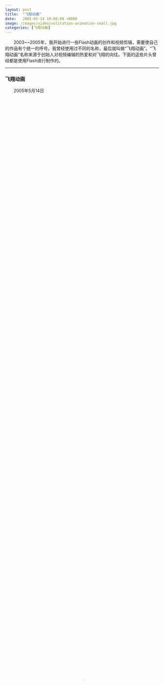 ```yaml
---
layout: post
title:  "飞翔动画"
date:   2005-05-14 10:00:00 +0800
image: /images/video/volitation-animation-small.jpg
categories: [飞翔动画]
---
```


　　2003~~2005年，我开始进行一些Flash动画的创作和视频剪辑，需要使自己的作品有个统一的呼号。我曾经使用过不同的名称，最后就叫做“飞翔动画”。“飞翔动画”名称来源于创始人对视频编辑的热爱和对飞翔的向往。下面的这些片头曾经都是使用Flash进行制作的。

------

<h3>飞翔动画</h3>

　　2005年5月14日

<video poster="{{site.baseurl}}/images/video/20050514_飞翔动画.jpg" src="{{site.baseurl}}/images/video/20050514_飞翔动画.mp4" controls="controls" height="100%" style="width: 100%; max-width: 720px;">您的浏览器不支持 video 标签。</video>

------

<h3>KOSEIDON Digital Video</h3>

　　2005年3月29日

<video poster="{{site.baseurl}}/images/video/20050329_KDV.jpg" src="{{site.baseurl}}/images/video/20050329_KDV.mp4" controls="controls" height="100%" style="width: 100%; max-width: 480px;">您的浏览器不支持 video 标签。</video>

------

<h3>KOSEIDON Digital Video</h3>

　　2004年10月5日

<video poster="{{site.baseurl}}/images/video/20041005_KDVS2.jpg" src="{{site.baseurl}}/images/video/20041005_KDVS2.mp4" controls="controls" height="100%" style="width: 100%; max-width: 352px;">您的浏览器不支持 video 标签。</video>

------

<h3>KOSEIDON ANIMATION</h3>

　　2004年10月5日

<video poster="{{site.baseurl}}/images/video/20041005_C1.jpg" src="{{site.baseurl}}/images/video/20041005_C1.mp4" controls="controls" height="100%" style="width: 100%; max-width: 352px;">您的浏览器不支持 video 标签。</video>

------

<h3>笑傲工作室</h3>

　　2003年1月26日

<video poster="{{site.baseurl}}/images/video/20030126_笑傲工作室.jpg" src="{{site.baseurl}}/images/video/20030126_笑傲工作室.mp4" controls="controls" height="100%" style="width: 100%; max-width: 352px;">您的浏览器不支持 video 标签。</video>

------